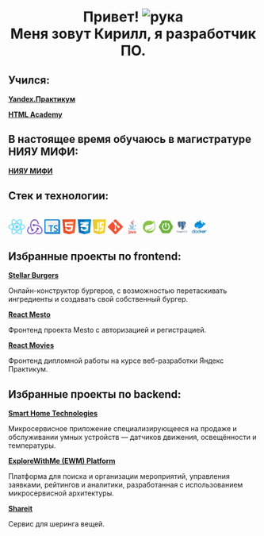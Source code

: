 <h1 align="center"><b>Привет!</b> <img src="https://emojipedia-us.s3.amazonaws.com/source/skype/289/victory-hand_270c-fe0f.png" width="40" alt="рука">
<br>
<b>Меня зовут Кирилл, я разработчик ПО.</b></h1>

<h2>Учился:</h2> 
<a  href="https://practicum.yandex.ru"><b>Yandex.Практикум</b></a>
<br>

<a  href="https://htmlacademy.ru"><b>HTML Academy</b></a>
<br>

<h2>В настоящее время обучаюсь в магистратуре НИЯУ МИФИ:</h2> 
<a  href="https://mephi.ru"><b>НИЯУ МИФИ</b></a>

<h2>Стек и технологии:</h2>
<br>
<a  href="https://reactjs.org"><img src="./src/images/react_icon.png" alt="React" height = 30></a>
<a  href="https://redux.js.org"><img src="./src/images/redux_icon.png" alt="Redux" height = 30></a>
<a  href="https://www.typescriptlang.org"><img src="./src/images/ts_icon.png" alt="typescript" height = 30></a>
<a  href="https://html.com"><img src="./src/images/html5_icon.png" alt="HTML5" height = 30></a>
<a  href="https://www.w3.org/Style/CSS/Overview.en.html"><img src="./src/images/css3_icon.png" alt="CSS3" height = 30></a>
<a  href="https://www.javascript.com"><img src="./src/images/js_icon.png" alt="JavaScript" height = 30></a>
<a  href="https://git-scm.com"><img src="./src/images/git_icon.png" alt="git" height = 30></a>
<a  href="https://www.java.com/"><img src="./src/images/java.png" alt="java" height = 30></a>
<a  href="https://spring.io/"><img src="./src/images/spring.png" alt="spring" height = 30></a>
<a  href="https://spring.io/projects/spring-boot/"><img src="./src/images/spring_boot.png" alt="spring-boot" height = 30></a>
<a  href="https://www.postgresql.org/"><img src="./src/images/postgresql.png" alt="postgresql" height = 30></a>
<a  href="https://www.docker.com/"><img src="./src/images/docker.png" alt="docker" height = 30></a>


<h2>Избранные проекты по frontend:</h2>
<a  href="https://github.com/MalskyKirill/react-burger"><b>Stellar Burgers</b></a>
<p>Онлайн-конструктор бургеров, с возможностью перетаскивать ингредиенты и создавать свой собственный бургер.</p>
<a  href="https://github.com/MalskyKirill/react-mesto-auth"><b>React Mesto</b></a>
<p>Фронтенд проекта Mesto с авторизацией и регистрацией.</p>
<a  href="https://github.com/MalskyKirill/react-mesto-auth"><b>React Movies</b></a>
<p>Фронтенд дипломной работы на курсе веб-разработки Яндекс Практикум.</p>

<h2>Избранные проекты по backend:</h2>
<a  href="https://github.com/MalskyKirill/plus-smart-home-tech"><b>Smart Home Technologies</b></a>
<p>Микросервисное приложение специализирующееся на продаже и обслуживании умных устройств — датчиков движения, освещённости и температуры.</p>
<a  href="https://github.com/MalskyKirill/java-plus-graduation/tree/main"><b>ExploreWithMe (EWM) Platform</b></a>
<p>Платформа для поиска и организации мероприятий, управления заявками, рейтингов и аналитики, разработанная с использованием микросервисной архитектуры. </p>
<a  href="https://github.com/MalskyKirill/java-shareit/tree/main"><b>Shareit</b></a>
<p>Сервис для шеринга вещей.</p>


